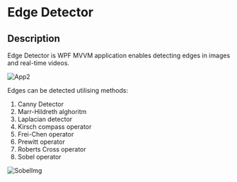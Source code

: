# Edge Detector 

## Description

Edge Detector is WPF MVVM application enables detecting edges in images and real-time videos.

![App2](https://user-images.githubusercontent.com/112479106/202193009-aba77b57-8918-4ddf-bc01-5d7e4cbd3b1f.JPG)

Edges can be detected utilising methods:
1. Canny Detector 
2. Marr-Hildreth alghoritm
3. Laplacian detector
4. Kirsch compass operator
5. Frei-Chen operator
6. Prewitt operator
7. Roberts Cross operator
8. Sobel operator

![SobelImg](https://user-images.githubusercontent.com/112479106/202193513-f2be9309-9595-4da5-8534-851f1c7a9d94.JPG)
